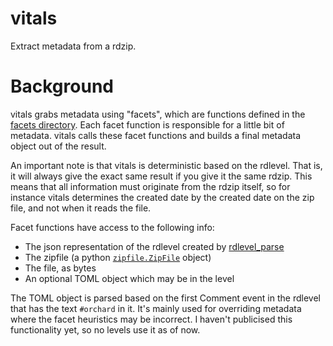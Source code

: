 # vitals

Extract metadata from a rdzip.

# Background

vitals grabs metadata using "facets", which are functions defined in the [facets directory](./facets).
Each facet function is responsible for a little bit of metadata. vitals calls these facet functions and builds
a final metadata object out of the result.

An important note is that vitals is deterministic based on the rdlevel. That is, it will always give the exact
same result if you give it the same rdzip. This means that all information must originate from the rdzip itself,
so for instance vitals determines the created date by the created date on the zip file, and not when it reads the file.

Facet functions have access to the following info:

 - The json representation of the rdlevel created by [rdlevel_parse](../rdlevel_parse/README.md)
 - The zipfile (a python [`zipfile.ZipFile`](https://docs.python.org/3/library/zipfile.html) object)
 - The file, as bytes
 - An optional TOML object which may be in the level

The TOML object is parsed based on the first Comment event in the rdlevel that has the text `#orchard` in it. It's
mainly used for overriding metadata where the facet heuristics may be incorrect. I haven't publicised this
functionality yet, so no levels use it as of now.
